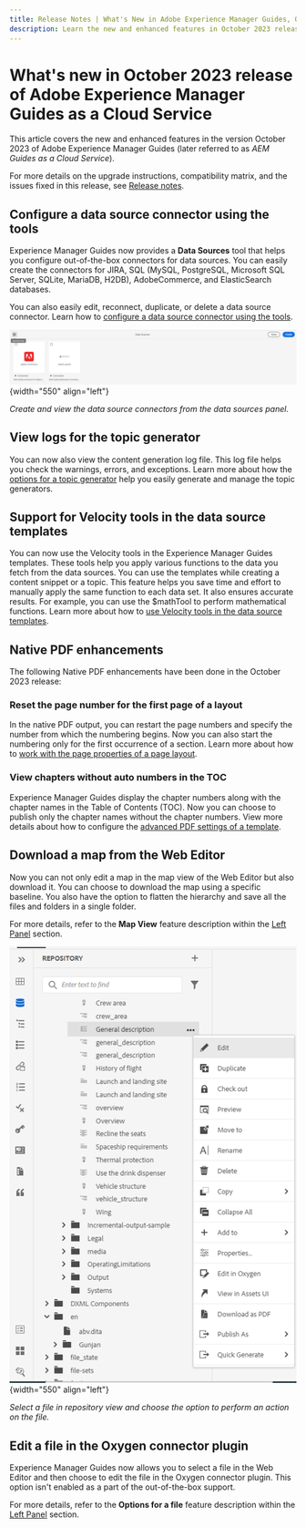 ```yaml
---
title: Release Notes | What's New in Adobe Experience Manager Guides, October 2023 release
description: Learn the new and enhanced features in October 2023 release of Adobe Experience Manager Guides as a Cloud Service.
---
```

# What's new in October 2023 release of Adobe Experience Manager Guides as a Cloud Service

This article covers the new and enhanced features in the version  October 2023 of Adobe Experience Manager Guides (later referred to as *AEM Guides as a Cloud Service*).

For more details on the upgrade instructions, compatibility matrix, and the issues fixed in this release, see [Release notes](release-notes-2023.10.0.md).


## Configure a data source connector using the tools

Experience Manager Guides now provides a **Data Sources** tool that helps you configure out-of-the-box connectors for data sources. You can easily create the connectors for JIRA, SQL (MySQL, PostgreSQL, Microsoft SQL Server, SQLite, MariaDB, H2DB), AdobeCommerce, and ElasticSearch databases.

You can also easily edit, reconnect, duplicate, or delete a data source connector. Learn how to [configure a data source connector using the tools](../cs-install-guide/conf-data-source-connector-tools.md).

![data source connectors listed in the data sources panel](assets/data-sources-create-window.png){width="550" align="left"}

*Create and view the data source connectors from the data sources panel.*

## View logs for the topic generator

You can now also view the content generation log file. This log file helps you check the warnings, errors, and exceptions.  Learn more about how the [options for a topic generator](../user-guide/web-editor-content-snippet.md#options-for-a-topic-generator) help you easily generate and manage the topic generators.   

## Support for Velocity tools in the data source templates

You can now use the Velocity tools in the Experience Manager Guides templates. These tools help you apply various functions to the data you fetch from the data sources. You can use the templates while creating a content snippet or a topic. This feature helps you save time and effort to manually apply the same function to each data set.  It also ensures accurate results. 
For example, you can use the $mathTool to perform mathematical functions. 
Learn more about how to [use Velocity tools in the data source templates](../user-guide/web-editor-content-snippet.md#use-velocity-tools).


## Native PDF enhancements

The following Native PDF enhancements have been done in the October 2023 release:

### Reset the page number for the first page of a layout

In the native PDF output, you can restart the page numbers and specify the number from which the numbering begins. Now you can also start the numbering only for the first occurrence of a section. 
Learn more about how to [work with the page properties of a page layout](../native-pdf/design-page-layout.md#page-props-page-layout). 


### View chapters without auto numbers in the TOC

Experience Manager Guides display the chapter numbers along with the chapter names in the Table of Contents (TOC). Now you can choose to publish only the chapter names without the chapter numbers. View more details about how to configure the [advanced PDF settings of a template](../native-pdf/components-pdf-template.md#advanced-pdf-settings). 

## Download a map from the Web Editor

Now you can not only edit a map in the map view of the Web Editor but also download it. You can choose to download the map using a specific baseline. You also have the option to flatten the hierarchy and save all the files and folders in a single folder. 

For more details, refer to the **Map View** feature description within the [Left Panel](../user-guide/web-editor-features.md#id2051EA0M0HS) section. 

![options menu of a file in the repository view](assets/options-menu-repo-view-file-level-2310.png){width="550" align="left"}

*Select a file in repository view and choose the option to perform an action on the file.* 

## Edit a file in the Oxygen connector plugin

Experience Manager Guides now allows you to select a file in the Web Editor and then choose to edit the file in the Oxygen connector plugin. This option isn't enabled as a part of the out-of-the-box support. 

For more details, refer to the **Options for a file** feature description within the [Left Panel](../user-guide/web-editor-features.md#id2051EA0M0HS) section. 

